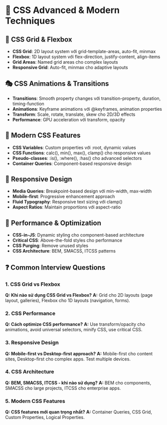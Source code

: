 # 🎨 CSS Advanced & Modern Techniques

## 🎯 CSS Grid & Flexbox
- **CSS Grid**: 2D layout system với grid-template-areas, auto-fit, minmax
- **Flexbox**: 1D layout system với flex-direction, justify-content, align-items
- **Grid Areas**: Named grid areas cho complex layouts
- **Responsive Grid**: Auto-fit, minmax cho adaptive layouts

## 🎭 CSS Animations & Transitions
- **Transitions**: Smooth property changes với transition-property, duration, timing-function
- **Animations**: Keyframe animations với @keyframes, animation properties
- **Transform**: Scale, rotate, translate, skew cho 2D/3D effects
- **Performance**: GPU acceleration với transform, opacity

## 🎨 Modern CSS Features
- **CSS Variables**: Custom properties với :root, dynamic values
- **CSS Functions**: calc(), min(), max(), clamp() cho responsive values
- **Pseudo-classes**: :is(), :where(), :has() cho advanced selectors
- **Container Queries**: Component-based responsive design

## 📱 Responsive Design
- **Media Queries**: Breakpoint-based design với min-width, max-width
- **Mobile-first**: Progressive enhancement approach
- **Fluid Typography**: Responsive text sizing với clamp()
- **Aspect Ratios**: Maintain proportions với aspect-ratio

## 🚀 Performance & Optimization
- **CSS-in-JS**: Dynamic styling cho component-based architecture
- **Critical CSS**: Above-the-fold styles cho performance
- **CSS Purging**: Remove unused styles
- **CSS Architecture**: BEM, SMACSS, ITCSS patterns

## ❓ Common Interview Questions

### 1. CSS Grid vs Flexbox
**Q: Khi nào sử dụng CSS Grid vs Flexbox?**
**A:** Grid cho 2D layouts (page layout, galleries), Flexbox cho 1D layouts (navigation, forms).

### 2. CSS Performance
**Q: Cách optimize CSS performance?**
**A:** Use transform/opacity cho animations, avoid universal selectors, minify CSS, use critical CSS.

### 3. Responsive Design
**Q: Mobile-first vs Desktop-first approach?**
**A:** Mobile-first cho content sites, Desktop-first cho complex apps. Test multiple devices.

### 4. CSS Architecture
**Q: BEM, SMACSS, ITCSS - khi nào sử dụng?**
**A:** BEM cho components, SMACSS cho large projects, ITCSS cho enterprise apps.

### 5. Modern CSS Features
**Q: CSS features mới quan trọng nhất?**
**A:** Container Queries, CSS Grid, Custom Properties, Logical Properties. 